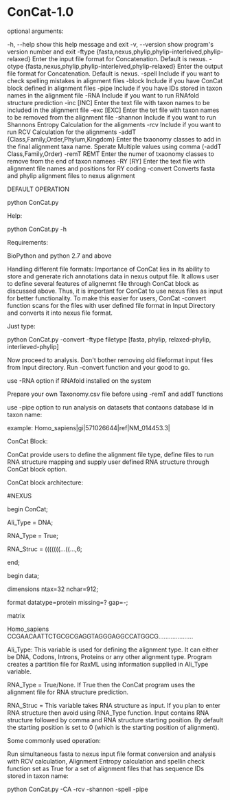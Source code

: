 ConCat-1.0
==========

optional arguments:

  -h, --help            show this help message and exit
  -v, --version         show program's version number and exit
  -ftype {fasta,nexus,phylip,phylip-interleived,phylip-relaxed}
                        Enter the input file format for Concatenation. Default
                        is nexus.
  -otype {fasta,nexus,phylip,phylip-interleived,phylip-relaxed}
                        Enter the output file format for Concatenation.
                        Default is nexus.
  -spell                Include if you want to check spelling mistakes in
                        alignment files
  -block                Include if you have ConCat block defined in alignment
                        files
  -pipe                 Include if you have IDs stored in taxon names in the
                        alignment file
  -RNA                  Include if you want to run RNAfold structure
                        prediction
  -inc [INC]            Enter the text file with taxon names to be included in
                        the alignment file
  -exc [EXC]            Enter the tet file with taxon names to be removed from
                        the alignment file
  -shannon              Include if you want to run Shannons Entropy
                        Calculation for the alignments
  -rcv                  Include if you want to run RCV Calculation for the
                        alignments
  -addT {Class,Family,Order,Phylum,Kingdom}
                        Enter the txaonomy classes to add in the final
                        alignment taxa name. Sperate Multiple values using
                        comma (-addT Class,Family,Order)
  -remT REMT            Enter the numer of txaonomy classes to remove from the
                        end of taxon namees
  -RY [RY]              Enter the text file with alignment file names and
                        positions for RY coding
  -convert              Converts fasta and phylip alignment files to nexus
                        alignment



DEFAULT OPERATION

python ConCat.py

Help:

python ConCat.py -h

Requirements:

BioPython and python 2.7 and above

Handling different file formats: Importance of ConCat lies in its ability to store and generate rich annotations data in nexus output file. It allows user to define several features of alignemnt file through ConCat block as discussed above. Thus, it is important for ConCat to use nexus files as input for better functionality. To make this easier for users, ConCat -convert function scans for the files with user defined file format in Input Directory and converts it into nexus file format. 

Just type:

python ConCat.py -convert -ftype filetype [fasta, phylip, relaxed-phylip, interlieved-phylip]

Now proceed to analysis. Don't bother removing old fileformat input files from Input directory. Run -convert function and your good to go.


use -RNA option if RNAfold installed on the system

Prepare your own Taxonomy.csv file before using -remT and addT functions

use -pipe option to run analysis on datasets that contaons database Id in taxon name:

example: Homo_sapiens|gi|571026644|ref|NM_014453.3| 

ConCat Block:

ConCat provide users to define the alignment file type, define files to run RNA structure mapping and supply user defined RNA structure through ConCat block option.

ConCat block architecture:

#NEXUS

begin ConCat;

  Ali_Type = DNA; 

  RNA_Type = True; 

  RNA_Struc = (((((((...((...,6;

end;

begin data;

dimensions ntax=32 nchar=912;

format datatype=protein missing=? gap=-;

matrix

Homo_sapiens CCGAACAATTCTGCGCGAGGTAGGGAGGCCATGGCG....................


Ali_Type: This variable is used for defining the alignment type. It can either be DNA, Codons, Introns, Proteins or any other alignment type. Program creates a partition file for RaxML using information supplied in Ali_Type variable.

RNA_Type = True/None. If True then the ConCat program uses the alignment file for RNA structure prediction.

RNA_Struc = This variable takes RNA structure as input. If you plan to enter RNA structure then avoid using RNA_Type function. Input contains RNA structure followed by comma and RNA structure starting position. By default the starting position is set to 0 (which is the starting position of alignment).





Some commonly used operation:

Run simultaneous fasta to nexus input file format conversion and analysis with RCV calculation, Alignment Entropy calculation and spellin check function set as True for a set of alignment files that has sequence IDs stored in taxon name:

python ConCat.py -CA -rcv -shannon -spell -pipe








